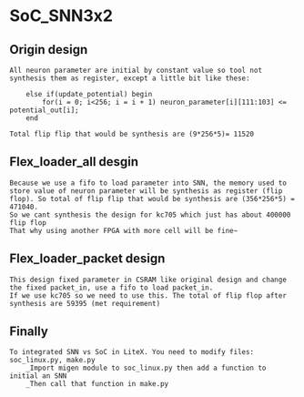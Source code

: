 # SoC_SNN3x2

## Origin design

    All neuron parameter are initial by constant value so tool not synthesis them as register, except a little bit like these:
```Shell
    else if(update_potential) begin
        for(i = 0; i<256; i = i + 1) neuron_parameter[i][111:103] <= potential_out[i];
    end
```
    Total flip flip that would be synthesis are (9*256*5)= 11520

## Flex_loader_all desgin

    Because we use a fifo to load parameter into SNN, the memory used to store value of neuron parameter will be synthesis as register (flip flop). So total of flip flip that would be synthesis are (356*256*5) = 471040. 
    So we cant synthesis the design for kc705 which just has about 400000 flip flop
    That why using another FPGA with more cell will be fine~ 

## Flex_loader_packet design

    This design fixed parameter in CSRAM like original design and change the fixed packet_in, use a fifo to load packet_in.
    If we use kc705 so we need to use this. The total of flip flop after synthesis are 59395 (met requirement)


## Finally

    To integrated SNN vs SoC in LiteX. You need to modify files: soc_linux.py, make.py
        _Import migen module to soc_linux.py then add a function to initial an SNN
        _Then call that function in make.py

